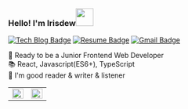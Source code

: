 


### Hello! I'm Irisdew<span><img src="https://cdn2.iconfinder.com/data/icons/salem-flat-icon-collection/1000/waterdrop.png" height="36"><span>


  [![Tech Blog Badge](http://img.shields.io/badge/-Tech%20blog-black?style=flat-square&logo=github&link=https://irisdew.github.io/)](https://irisdew.github.io/)
  [![Resume Badge](https://img.shields.io/badge/-Resume-blue?style=flat-square&logoColor=white&logo=&link=https://irisdew.notion.site/d1e72986388c48fa97e1cfa62a418fcb)](https://irisdew.notion.site/d1e72986388c48fa97e1cfa62a418fcb)
  [![Gmail Badge](https://img.shields.io/badge/-Gmail-c14438?style=flat-square&logo=Gmail&logoColor=white&link=mailto:ycleardew@gmail.com)](mailto:ycleardew@gmail.com)
  
🚀 Ready to be a Junior Frontend Web Developer <br>
📚 React, Javascript(ES6+), TypeScript <br> 
:eyes: I'm good reader & writer & listener
 <br>

<table><tr><td valign="top" width="50%">

<img src="https://github-readme-stats.vercel.app/api?username=irisdew&show_icons=true&count_private=true&hide_border=true" align="left" style="width: 100%" />

</td><td valign="top" width="50%">

<img src="https://github-readme-stats.vercel.app/api/top-langs/?username=irisdew&hide_border=true&layout=compact&exclude_repo=irisdew.github.io" align="left" style="width: 100%" />

</td></tr></table> 
<!-- ![irisdew's GitHub stats](https://github-readme-stats.vercel.app/api?username=irisdew&theme=react&show_icons=true)
![Top Langs](https://github-readme-stats.vercel.app/api/top-langs/?username=irisdew&layout=compact&theme=react) -->


  
<!-- <img src="https://komarev.com/ghpvc/?username=irisdew&label=Profile%20views&color=0e75b6&style=flat"> -->
  
<!--   - 🔭 I’m currently working on ...
- 🌱 I’m currently learning ...
- 👯 I’m looking to collaborate on ...
- 🤔 I’m looking for help with ...
- 💬 Ask me about ...
- 📫 How to reach me: ...
- 😄 Pronouns: ...
- ⚡ Fun fact: ... -->
